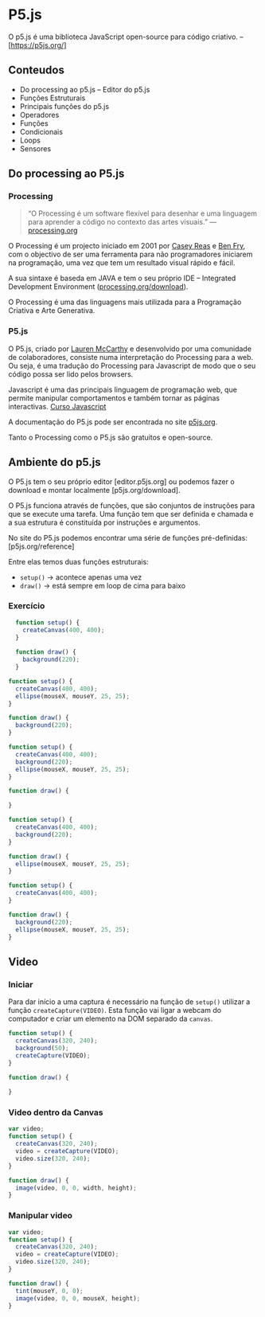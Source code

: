 # P5.js
O p5.js é uma biblioteca JavaScript open-source para código criativo.
– [https://p5js.org/]

## Conteudos
- Do processing ao p5.js
– Editor do p5.js
- Funções Estruturais
- Principais funções do p5.js
- Operadores
- Funções
- Condicionais
- Loops
- Sensores

##  Do processing ao P5.js

### Processing
> “O Processing é um software flexível para desenhar e uma linguagem para aprender a código no contexto das artes visuais.” — [processing.org](https://processing.org/)

O Processing é um projecto iniciado em 2001 por [Casey Reas](http://reas.com/) e [Ben Fry](https://benfry.com/), com o objectivo de ser uma ferramenta para não programadores iniciarem na programação, uma vez que tem um resultado visual rápido e fácil.

A sua sintaxe é baseda em JAVA e tem o seu próprio IDE – Integrated Development Environment ([processing.org/download](https://processing.org/download/)).

O Processing é uma das linguagens mais utilizada para a Programação Criativa e Arte Generativa.

### P5.js
O P5.js, criado por [Lauren McCarthy](https://lauren-mccarthy.com/) e desenvolvido por uma comunidade de colaboradores, consiste numa interpretação do Processing para a web. Ou seja, é uma tradução do Processing para Javascript de modo que o seu código possa ser lido pelos browsers.

Javascript é uma das principais linguagem de programação web, que permite manipular comportamentos e também tornar as páginas interactivas.
[Curso Javascript](https://github.com/tripledoubleuorg/curso-javascript)

A documentação do P5.js pode ser encontrada no site [p5js.org](https://p5js.org/).

Tanto o Processing como o P5.js são gratuitos e open-source.


## Ambiente do p5.js
O P5.js tem o seu próprio editor [editor.p5js.org] ou podemos fazer o download e montar localmente [p5js.org/download].

O P5.js funciona através de funções, que são conjuntos de instruções para que se execute uma tarefa. Uma função tem que ser definida e chamada e a sua estrutura é constituída por instruções e argumentos.

No site do P5.js podemos encontrar uma série de funções pré-definidas: [p5js.org/reference]

Entre elas temos duas funções estruturais:
- `setup()` → acontece apenas uma vez
- `draw()` → está sempre em loop de cima para baixo

### Exercício
````Javascript
  function setup() {
    createCanvas(400, 400);
  }
  
  function draw() {
    background(220);
  }
````
````Javascript
function setup() {
  createCanvas(400, 400);
  ellipse(mouseX, mouseY, 25, 25);
}

function draw() {
  background(220);
}
````
````Javascript
function setup() {
  createCanvas(400, 400);
  background(220);
  ellipse(mouseX, mouseY, 25, 25);
}

function draw() {

} 
````
````Javascript
function setup() {
  createCanvas(400, 400);
  background(220);
}

function draw() {
  ellipse(mouseX, mouseY, 25, 25);
}
````
````Javascript
function setup() {
  createCanvas(400, 400);
}

function draw() {
  background(220);
  ellipse(mouseX, mouseY, 25, 25);
}
````

## Video

### Iniciar
Para dar início a uma captura é necessário na função de `setup()` utilizar a função `createCapture(VIDEO)`. Esta função vai ligar a webcam do computador e criar um elemento na DOM separado da `canvas`.

````Javascript
function setup() {
  createCanvas(320, 240);
  background(50);
  createCapture(VIDEO);
}

function draw() {
  
}
````

### Video dentro da Canvas
````Javascript
var video;
function setup() {
  createCanvas(320, 240);
  video = createCapture(VIDEO);
  video.size(320, 240);
}

function draw() {
  image(video, 0, 0, width, height);
}
````



### Manipular video
````Javascript
var video;
function setup() {
  createCanvas(320, 240);
  video = createCapture(VIDEO);
  video.size(320, 240);
}

function draw() {
  tint(mouseY, 0, 0);
  image(video, 0, 0, mouseX, height);
}
````